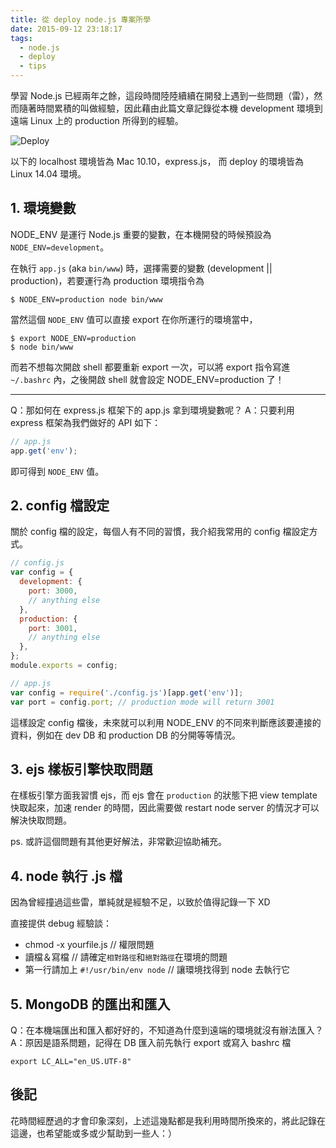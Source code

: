 ```yaml
---
title: 從 deploy node.js 專案所學
date: 2015-09-12 23:18:17
tags:
  - node.js
  - deploy
  - tips
---
```


學習 Node.js 已經兩年之餘，這段時間陸陸續續在開發上遇到一些問題（雷），然而隨著時間累積的叫做經驗，因此藉由此篇文章記錄從本機 development 環境到遠端 Linux 上的 production 所得到的經驗。

![Deploy](https://i.imgur.com/GtZ5ROB.jpg)

<!-- more -->

以下的 localhost 環境皆為 Mac 10.10，express.js，
而 deploy 的環境皆為 Linux 14.04 環境。

## 1. 環境變數

NODE_ENV 是運行 Node.js 重要的變數，在本機開發的時候預設為 `NODE_ENV=development`。

在執行 `app.js` (aka `bin/www`) 時，選擇需要的變數 (development || production)，若要運行為 production 環境指令為

```
$ NODE_ENV=production node bin/www
```

當然這個 `NODE_ENV` 值可以直接 export 在你所運行的環境當中，

```
$ export NODE_ENV=production
$ node bin/www
```

而若不想每次開啟 shell 都要重新 export 一次，可以將 export 指令寫進 `~/.bashrc` 內，之後開啟 shell 就會設定 NODE_ENV=production 了！

---

Q：那如何在 express.js 框架下的 app.js 拿到環境變數呢？
A：只要利用 express 框架為我們做好的 API 如下：

```javascript
// app.js
app.get('env');
```

即可得到 `NODE_ENV` 值。

## 2. config 檔設定

關於 config 檔的設定，每個人有不同的習慣，我介紹我常用的 config 檔設定方式。

```javascript
// config.js
var config = {
  development: {
    port: 3000,
    // anything else
  },
  production: {
    port: 3001,
    // anything else
  },
};
module.exports = config;
```

```javascript
// app.js
var config = require('./config.js')[app.get('env')];
var port = config.port; // production mode will return 3001
```

這樣設定 config 檔後，未來就可以利用 NODE_ENV 的不同來判斷應該要連接的資料，例如在 dev DB 和 production DB 的分開等等情況。

## 3. ejs 樣板引擎快取問題

在樣板引擎方面我習慣 ejs，而 ejs 會在 `production` 的狀態下把 view template 快取起來，加速 render 的時間，因此需要做 restart node server 的情況才可以解決快取問題。

ps. 或許這個問題有其他更好解法，非常歡迎協助補充。

## 4. node 執行 .js 檔

因為曾經撞過這些雷，單純就是經驗不足，以致於值得記錄一下 XD

直接提供 debug 經驗談：

- chmod -x yourfile.js // 權限問題
- 讀檔＆寫檔 // 請確定`相對路徑`和`絕對路徑`在環境的問題
- 第一行請加上 `#!/usr/bin/env node` // 讓環境找得到 node 去執行它

## 5. MongoDB 的匯出和匯入

Q：在本機端匯出和匯入都好好的，不知道為什麼到遠端的環境就沒有辦法匯入？
A：原因是語系問題，記得在 DB 匯入前先執行 export 或寫入 bashrc 檔

```shell
export LC_ALL="en_US.UTF-8"
```

## 後記

花時間經歷過的才會印象深刻，上述這幾點都是我利用時間所換來的，將此記錄在這邊，也希望能或多或少幫助到一些人：）
